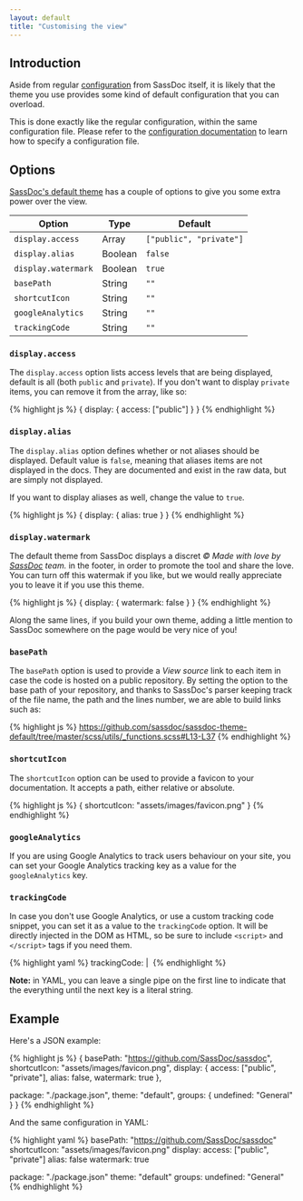 ```yaml
---
layout: default
title: "Customising the view"
---
```


## Introduction

Aside from regular [configuration](/configuration/) from SassDoc itself, it is likely that the theme you use provides some kind of default configuration that you can overload.

This is done exactly like the regular configuration, within the same configuration file. Please refer to the [configuration documentation](/configuration/) to learn how to specify a configuration file.

## Options

[SassDoc's default theme](https://github.com/SassDoc/sassdoc-theme-default) has a couple of options to give you some extra power over the view.

| Option              | Type    | Default                 |
|---------------------|---------|-------------------------|
| `display.access`    | Array   | `["public", "private"]` |
| `display.alias`     | Boolean | `false`                 |
| `display.watermark` | Boolean | `true`                  |
| `basePath`          | String  | `""`                    |
| `shortcutIcon`      | String  | `""`                    |
| `googleAnalytics`   | String  | `""`                    |
| `trackingCode`      | String  | `""`                    |

### `display.access`

The `display.access` option lists access levels that are being displayed, default is all (both `public` and `private`). If you don't want to display `private` items, you can remove it from the array, like so:

{% highlight js %}
{
  display: {
    access: ["public"]
  }
}
{% endhighlight %}

### `display.alias`

The `display.alias` option defines whether or not aliases should be displayed. Default value is `false`, meaning that aliases items are not displayed in the docs. They are documented and exist in the raw data, but are simply not displayed.

If you want to display aliases as well, change the value to `true`.

{% highlight js %}
{
  display: {
    alias: true
  }
}
{% endhighlight %}

### `display.watermark`

The default theme from SassDoc displays a discret *© Made with love by [SassDoc](http://github.com/sassdoc) team.* in the footer, in order to promote the tool and share the love. You can turn off this watermak if you like, but we would really appreciate you to leave it if you use this theme.

{% highlight js %}
{
  display: {
    watermark: false
  }
}
{% endhighlight %}

Along the same lines, if you build your own theme, adding a little mention to SassDoc somewhere on the page would be very nice of you!

### `basePath`

The `basePath` option is used to provide a *View source* link to each item in case the code is hosted on a public repository. By setting the option to the base path of your repository, and thanks to SassDoc's parser keeping track of the file name, the path and the lines number, we are able to build links such as:

{% highlight js %}
https://github.com/sassdoc/sassdoc-theme-default/tree/master/scss/utils/_functions.scss#L13-L37
{% endhighlight %}

### `shortcutIcon`

The `shortcutIcon` option can be used to provide a favicon to your documentation. It accepts a path, either relative or absolute.

{% highlight js %}
{
  shortcutIcon: "assets/images/favicon.png"
}
{% endhighlight %}

### `googleAnalytics`

If you are using Google Analytics to track users behaviour on your site, you can set your Google Analytics tracking key as a value for the `googleAnalytics` key.

### `trackingCode`

In case you don't use Google Analytics, or use a custom tracking code snippet, you can set it as a value to the `trackingCode` option. It will be directly injected in the DOM as HTML, so be sure to include `<script>` and `</script>` tags if you need them.


{% highlight yaml %}
trackingCode: |
  <img src="http://piwik.example.org/piwik.php?idsite={$IDSITE}amp;rec=1" style="border:0" alt="" />
{% endhighlight %}

<p class="note  note--info"><strong>Note:</strong> in YAML, you can leave a single pipe on the first line to indicate that the everything until the next key is a literal string.</p>

## Example

Here's a JSON example:

{% highlight js %}
{
  basePath: "https://github.com/SassDoc/sassdoc",
  shortcutIcon: "assets/images/favicon.png",
  display: {
    access: ["public", "private"],
    alias: false,
    watermark: true
  },

  package: "./package.json",
  theme: "default",
  groups: {
    undefined: "General"
  }
}
{% endhighlight %}

And the same configuration in YAML:

{% highlight yaml %}
basePath: "https://github.com/SassDoc/sassdoc"
shortcutIcon: "assets/images/favicon.png"
display:
    access: ["public", "private"]
    alias: false
    watermark: true

package: "./package.json"
theme: "default"
groups:
    undefined: "General"
{% endhighlight %}
